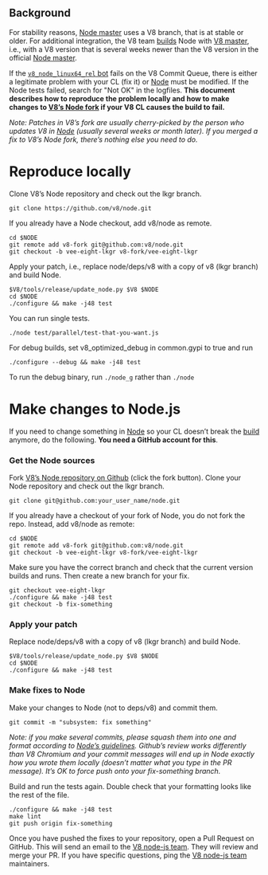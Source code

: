 ## Background
For stability reasons, [Node master](https://github.com/nodejs/node) uses a V8 branch, that is at stable or older. For additional integration, the V8 team [builds](https://build.chromium.org/p/client.v8.fyi/builders/V8%20-%20node.js%20integration) Node with [V8 master](https://chromium.googlesource.com/v8/v8.git), i.e., with a V8 version that is several weeks newer than the V8 version in the official [Node master](https://github.com/nodejs/node). 

If the [`v8_node_linux64_rel` bot](https://build.chromium.org/p/client.v8.fyi/builders/V8%20-%20node.js%20integration) fails on the V8 Commit Queue, there is either a legitimate problem with your CL (fix it) or [Node](https://github.com/v8/node/) must be modified. If the Node tests failed, search for "Not OK" in the logfiles. **This document describes how to reproduce the problem locally and how to make changes to [V8’s Node fork](https://github.com/v8/node/) if your V8 CL causes the build to fail.**

*Note: Patches in V8’s fork are usually cherry-picked by the person who updates V8 in [Node](https://github.com/nodejs/node) (usually several weeks or month later). If you merged a fix to V8’s Node fork, there’s nothing else you need to do.*

# Reproduce locally 
Clone V8’s Node repository and check out the lkgr branch. 
```
git clone https://github.com/v8/node.git
```

If you already have a Node checkout, add v8/node as remote.

```
cd $NODE
git remote add v8-fork git@github.com:v8/node.git 
git checkout -b vee-eight-lkgr v8-fork/vee-eight-lkgr
```

Apply your patch, i.e., replace node/deps/v8 with a copy of v8 (lkgr branch) and build Node. 
```
$V8/tools/release/update_node.py $V8 $NODE
cd $NODE
./configure && make -j48 test
```
You can run single tests.
```
./node test/parallel/test-that-you-want.js
```
For debug builds, set v8_optimized_debug in common.gypi to true and run 
```
./configure --debug && make -j48 test
```

To run the debug binary, run `./node_g` rather than `./node`

# Make changes to Node.js
If you need to change something in [Node](https://github.com/v8/node/) so your CL doesn’t break the [build](https://build.chromium.org/p/client.v8.fyi/builders/V8%20-%20node.js%20integration) anymore, do the following. **You need a GitHub account for this**. 

### Get the Node sources
Fork [V8’s Node repository on Github](https://github.com/v8/node/) (click the fork button). Clone your Node repository and check out the lkgr branch. 
```
git clone git@github.com:your_user_name/node.git
```
If you already have a checkout of your fork of Node, you do not fork the repo. Instead, add v8/node as remote: 
```
cd $NODE
git remote add v8-fork git@github.com:v8/node.git 
git checkout -b vee-eight-lkgr v8-fork/vee-eight-lkgr
```
Make sure you have the correct branch and check that the current version builds and runs. Then create a new branch for your fix.
```
git checkout vee-eight-lkgr
./configure && make -j48 test
git checkout -b fix-something
```
### Apply your patch

Replace node/deps/v8 with a copy of v8 (lkgr branch) and build Node. 
```
$V8/tools/release/update_node.py $V8 $NODE
cd $NODE
./configure && make -j48 test
```
### Make fixes to Node

Make your changes to Node (not to deps/v8) and commit them.
```
git commit -m "subsystem: fix something"
```
*Note: if you make several commits, please squash them into one and format according to [Node’s guidelines](https://github.com/nodejs/node/blob/master/CONTRIBUTING.md#commit-guidelines). Github’s review works differently than V8 Chromium and your commit messages will end up in Node exactly how you wrote them locally (doesn’t matter what you type in the PR message). It’s OK to force push onto your fix-something branch.*

Build and run the tests again. Double check that your formatting looks like the rest of the file.
```
./configure && make -j48 test
make lint
git push origin fix-something
```
Once you have pushed the fixes to your repository, open a Pull Request on GitHub. This will send an email to the [V8 node-js team](https://github.com/orgs/v8/teams/node-js). They will review and merge your PR. If you have specific questions, ping the [V8 node-js team](https://github.com/orgs/v8/teams/node-js) maintainers.